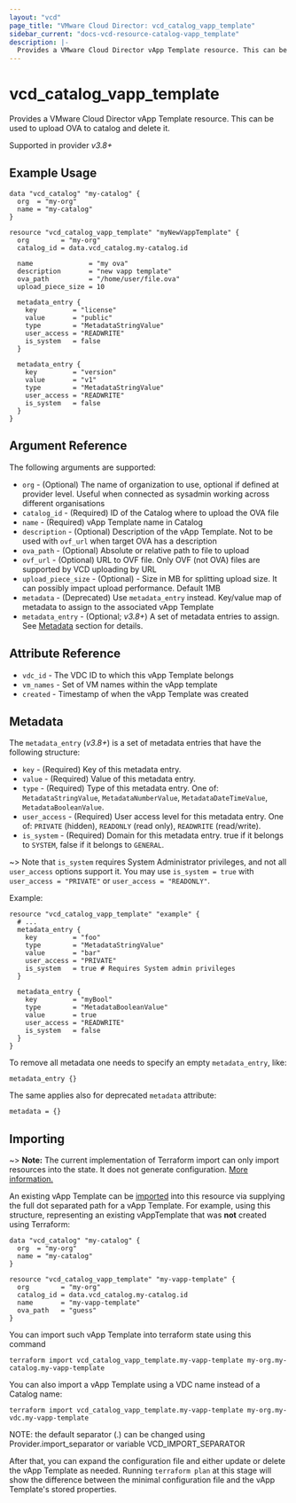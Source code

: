 ```yaml
---
layout: "vcd"
page_title: "VMware Cloud Director: vcd_catalog_vapp_template"
sidebar_current: "docs-vcd-resource-catalog-vapp_template"
description: |-
  Provides a VMware Cloud Director vApp Template resource. This can be used to upload and delete OVA files inside a catalog.
---
```


# vcd\_catalog\_vapp\_template

Provides a VMware Cloud Director vApp Template resource. This can be used to upload OVA to catalog and delete it.

Supported in provider *v3.8+*

## Example Usage

```hcl
data "vcd_catalog" "my-catalog" {
  org  = "my-org"
  name = "my-catalog"
}

resource "vcd_catalog_vapp_template" "myNewVappTemplate" {
  org        = "my-org"
  catalog_id = data.vcd_catalog.my-catalog.id

  name              = "my ova"
  description       = "new vapp template"
  ova_path          = "/home/user/file.ova"
  upload_piece_size = 10

  metadata_entry {
    key         = "license"
    value       = "public"
    type        = "MetadataStringValue"
    user_access = "READWRITE"
    is_system   = false
  }

  metadata_entry {
    key         = "version"
    value       = "v1"
    type        = "MetadataStringValue"
    user_access = "READWRITE"
    is_system   = false
  }
}
```

## Argument Reference

The following arguments are supported:

* `org` - (Optional) The name of organization to use, optional if defined at provider level. Useful when connected as sysadmin working across different organisations
* `catalog_id` - (Required) ID of the Catalog where to upload the OVA file
* `name` - (Required) vApp Template name in Catalog
* `description` - (Optional) Description of the vApp Template. Not to be used with `ovf_url` when target OVA has a description
* `ova_path` - (Optional) Absolute or relative path to file to upload
* `ovf_url` - (Optional) URL to OVF file. Only OVF (not OVA) files are supported by VCD uploading by URL
* `upload_piece_size` - (Optional) - Size in MB for splitting upload size. It can possibly impact upload performance. Default 1MB
* `metadata` -  (Deprecated) Use `metadata_entry` instead. Key/value map of metadata to assign to the associated vApp Template
* `metadata_entry` - (Optional; *v3.8+*) A set of metadata entries to assign. See [Metadata](#metadata) section for details.

## Attribute Reference

* `vdc_id` - The VDC ID to which this vApp Template belongs
* `vm_names` - Set of VM names within the vApp template
* `created` - Timestamp of when the vApp Template was created

<a id="metadata"></a>
## Metadata

The `metadata_entry` (*v3.8+*) is a set of metadata entries that have the following structure:

* `key` - (Required) Key of this metadata entry.
* `value` - (Required) Value of this metadata entry.
* `type` - (Required) Type of this metadata entry. One of: `MetadataStringValue`, `MetadataNumberValue`, `MetadataDateTimeValue`, `MetadataBooleanValue`.
* `user_access` - (Required) User access level for this metadata entry. One of: `PRIVATE` (hidden), `READONLY` (read only), `READWRITE` (read/write).
* `is_system` - (Required) Domain for this metadata entry. true if it belongs to `SYSTEM`, false if it belongs to `GENERAL`.

~> Note that `is_system` requires System Administrator privileges, and not all `user_access` options support it.
   You may use `is_system = true` with `user_access = "PRIVATE"` or `user_access = "READONLY"`.

Example:

```hcl
resource "vcd_catalog_vapp_template" "example" {
  # ...
  metadata_entry {
    key         = "foo"
    type        = "MetadataStringValue"
    value       = "bar"
    user_access = "PRIVATE"
    is_system   = true # Requires System admin privileges
  }

  metadata_entry {
    key         = "myBool"
    type        = "MetadataBooleanValue"
    value       = true
    user_access = "READWRITE"
    is_system   = false
  }
}
```

To remove all metadata one needs to specify an empty `metadata_entry`, like:

```
metadata_entry {}
```

The same applies also for deprecated `metadata` attribute:

```
metadata = {}
```

## Importing

~> **Note:** The current implementation of Terraform import can only import resources into the state. It does not generate
configuration. [More information.][docs-import]

An existing vApp Template can be [imported][docs-import] into this resource via supplying the full dot separated path for a
vApp Template. For example, using this structure, representing an existing vAppTemplate that was **not** created using Terraform:

```hcl
data "vcd_catalog" "my-catalog" {
  org  = "my-org"
  name = "my-catalog"
}

resource "vcd_catalog_vapp_template" "my-vapp-template" {
  org        = "my-org"
  catalog_id = data.vcd_catalog.my-catalog.id
  name       = "my-vapp-template"
  ova_path   = "guess"
}
```

You can import such vApp Template into terraform state using this command

```
terraform import vcd_catalog_vapp_template.my-vapp-template my-org.my-catalog.my-vapp-template
```

You can also import a vApp Template using a VDC name instead of a Catalog name:

```
terraform import vcd_catalog_vapp_template.my-vapp-template my-org.my-vdc.my-vapp-template
```


NOTE: the default separator (.) can be changed using Provider.import_separator or variable VCD_IMPORT_SEPARATOR

[docs-import]:https://www.terraform.io/docs/import/

After that, you can expand the configuration file and either update or delete the vApp Template as needed. Running `terraform plan`
at this stage will show the difference between the minimal configuration file and the vApp Template's stored properties.
